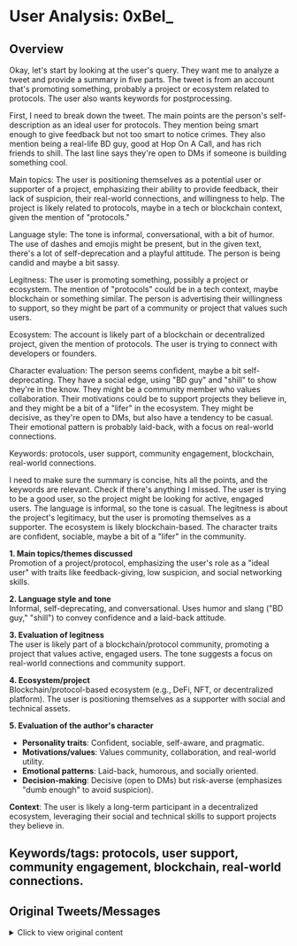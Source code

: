 # User Analysis: 0xBel_

## Overview

<think>
Okay, let's start by looking at the user's query. They want me to analyze a tweet and provide a summary in five parts. The tweet is from an account that's promoting something, probably a project or ecosystem related to protocols. The user also wants keywords for postprocessing.

First, I need to break down the tweet. The main points are the person's self-description as an ideal user for protocols. They mention being smart enough to give feedback but not too smart to notice crimes. They also mention being a real-life BD guy, good at Hop On A Call, and has rich friends to shill. The last line says they're open to DMs if someone is building something cool.

Main topics: The user is positioning themselves as a potential user or supporter of a project, emphasizing their ability to provide feedback, their lack of suspicion, their real-world connections, and willingness to help. The project is likely related to protocols, maybe in a tech or blockchain context, given the mention of "protocols."

Language style: The tone is informal, conversational, with a bit of humor. The use of dashes and emojis might be present, but in the given text, there's a lot of self-deprecation and a playful attitude. The person is being candid and maybe a bit sassy.

Legitness: The user is promoting something, possibly a project or ecosystem. The mention of "protocols" could be in a tech context, maybe blockchain or something similar. The person is advertising their willingness to support, so they might be part of a community or project that values such users.

Ecosystem: The account is likely part of a blockchain or decentralized project, given the mention of protocols. The user is trying to connect with developers or founders.

Character evaluation: The person seems confident, maybe a bit self-deprecating. They have a social edge, using "BD guy" and "shill" to show they're in the know. They might be a community member who values collaboration. Their motivations could be to support projects they believe in, and they might be a bit of a "lifer" in the ecosystem. They might be decisive, as they're open to DMs, but also have a tendency to be casual. Their emotional pattern is probably laid-back, with a focus on real-world connections.

Keywords: protocols, user support, community engagement, blockchain, real-world connections.

I need to make sure the summary is concise, hits all the points, and the keywords are relevant. Check if there's anything I missed. The user is trying to be a good user, so the project might be looking for active, engaged users. The language is informal, so the tone is casual. The legitness is about the project's legitimacy, but the user is promoting themselves as a supporter. The ecosystem is likely blockchain-based. The character traits are confident, sociable, maybe a bit of a "lifer" in the community.
</think>

**1. Main topics/themes discussed**  
Promotion of a project/protocol, emphasizing the user's role as a "ideal user" with traits like feedback-giving, low suspicion, and social networking skills.  

**2. Language style and tone**  
Informal, self-deprecating, and conversational. Uses humor and slang ("BD guy," "shill") to convey confidence and a laid-back attitude.  

**3. Evaluation of legitness**  
The user is likely part of a blockchain/protocol community, promoting a project that values active, engaged users. The tone suggests a focus on real-world connections and community support.  

**4. Ecosystem/project**  
Blockchain/protocol-based ecosystem (e.g., DeFi, NFT, or decentralized platform). The user is positioning themselves as a supporter with social and technical assets.  

**5. Evaluation of the author's character**  
- **Personality traits**: Confident, sociable, self-aware, and pragmatic.  
- **Motivations/values**: Values community, collaboration, and real-world utility.  
- **Emotional patterns**: Laid-back, humorous, and socially oriented.  
- **Decision-making**: Decisive (open to DMs) but risk-averse (emphasizes "dumb enough" to avoid suspicion).  

**Context**: The user is likely a long-term participant in a decentralized ecosystem, leveraging their social and technical skills to support projects they believe in.  

**Keywords/tags**: protocols, user support, community engagement, blockchain, real-world connections.
---
## Original Tweets/Messages

<details>
<summary>Click to view original content</summary>

| Type | Content |
|------|---------|
| messages | i am literally every protocols ideal user

- smart enough to give good feedback
- dumb enough that you can do crime/larp and i won't notice
- real life BD guy so i'm good at Hop On A Call
- has rich friends i can shill to

if you're building something cool my dms are always open |

</details>
